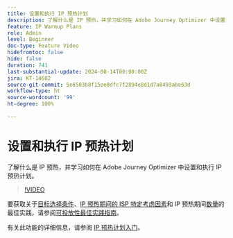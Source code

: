 ```yaml
---
title: 设置和执行 IP 预热计划
description: 了解什么是 IP 预热，并学习如何在 Adobe Journey Optimizer 中设置和执行 IP 预热计划。
feature: IP Warmup Plans
role: Admin
level: Beginner
doc-type: Feature Video
hidefromtoc: false
hide: false
duration: 741
last-substantial-update: 2024-08-14T00:00:00Z
jira: KT-14602
source-git-commit: 5e6503b8f15ee0dfc7f2894e8d1d7a8493abe63d
workflow-type: ht
source-wordcount: '99'
ht-degree: 100%

---
```



# 设置和执行 IP 预热计划

了解什么是 IP 预热，并学习如何在 Adobe Journey Optimizer 中设置和执行 IP 预热计划。

>[!VIDEO](https://video.tv.adobe.com/v/3432637/?learn=on)

要获取关于[目标选择条件](https://experienceleague.adobe.com/zh-hans/docs/deliverability-learn/deliverability-best-practice-guide/transition-process/targeting-criteria)、[IP 预热期间的 ISP 特定考虑因素](https://experienceleague.adobe.com/zh-hans/docs/deliverability-learn/deliverability-best-practice-guide/transition-process/isp-specific-considerations-during-ip-warming)和 IP 预热期间[数量](https://experienceleague.adobe.com/zh-hans/docs/deliverability-learn/deliverability-best-practice-guide/transition-process/volume)的最佳实践，请参阅[可投放性最佳实践指南](https://experienceleague.adobe.com/zh-hans/docs/deliverability-learn/deliverability-best-practice-guide/introduction)。

有关此功能的详细信息，请参阅 [IP 预热计划入门](https://experienceleague.adobe.com/zh-hans/docs/journey-optimizer/using/configuration/implement-ip-warmup-plan/ip-warmup-gs)。
